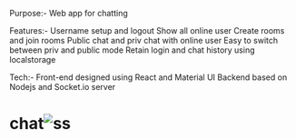 Purpose:-
Web app for chatting

Features:-
Username setup and logout
Show all online user
Create rooms and join rooms
Public chat and priv chat with online user
Easy to switch between priv and public mode
Retain login and chat history using localstorage

Tech:-
Front-end designed using React and Material UI
Backend based on Nodejs and Socket.io server

# chat![ss](https://user-images.githubusercontent.com/6619450/194718034-68f5c0a2-8ec5-4b12-b805-4695b9ec5d61.PNG)

